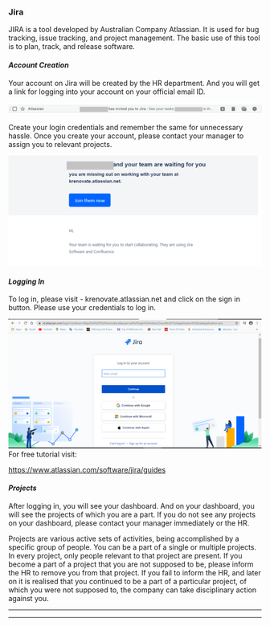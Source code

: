 ### **Jira**

JIRA is a tool developed by Australian Company Atlassian. It is used for bug tracking, issue tracking, and project management. 
The basic use of this tool is to plan, track, and release software.

#### *Account Creation*

Your account on Jira will be created by the HR department. And you will get a link for logging into your account on your official email ID. 

![Jira Invite](../images/Initial-images/Jira/Jirainvitemail.png)

Create your login credentials and remember the same for unnecessary hassle. 
Once you create your account, please contact your manager to assign you to relevant projects.

![jira active](../images/Initial-images/Jira/Jiraactivate.png)

#### *Logging In*

To log in, please visit - krenovate.atlassian.net and click on the sign in button. Please use your credentials to log in. 

![Jiralogin](../images/Initial-images/Jira/Jira%20login.png)
For free tutorial visit:

https://www.atlassian.com/software/jira/guides

#### *Projects*

After logging in, you will see your dashboard. And on your dashboard, you will see the projects of which you are a part. If you do not see any projects on your dashboard, please contact your manager immediately or the HR.

Projects are various active sets of activities, being accomplished by a specific group of people. You can be a part of a single or multiple projects. In every project, only people relevant to that project are present. If you become a part of a project that you are not supposed to be, please inform the HR to remove you from that project. If you fail to inform the HR, and later on it is realised that you continued to be a part of a particular project, of which you were not supposed to, the company can take disciplinary action against you.

_____
____



